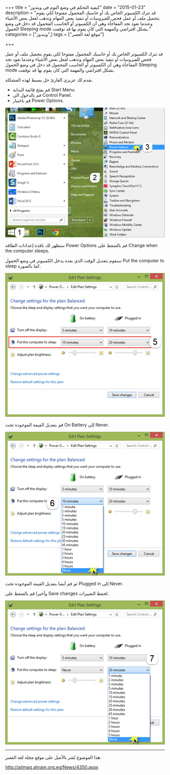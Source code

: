 +++
title = "كيفية التحكم في وضع النوم في ويندوز"
date = "2015-01-23"
description = "قد تترك الكمبيوتر الخاص بك أو حاسبك المحمول مفتوحا لكي يقوم بتحميل ملف أو عمل فحص للفيروسات أو تنفيذ بعض المهام وتذهب لفعل بعض الأشياء وعندما تعود تجد المفاجأة وهي أن الكمبيوتر أو الحاسب المحمول قد دخل في وضع الخمول Sleeping mode بشكل افتراضي والمهمة التي كان يقوم بها قد توقفت."
categories = ["ويندوز",]
tags = ["موقع لغة العصر"]

+++

قد تترك الكمبيوتر الخاص بك أو حاسبك المحمول مفتوحا لكي يقوم بتحميل ملف أو عمل فحص للفيروسات أو تنفيذ بعض المهام وتذهب لفعل بعض الأشياء وعندما تعود تجد المفاجأة وهي أن الكمبيوتر أو الحاسب المحمول قد دخل في وضع الخمول Sleeping mode بشكل افتراضي والمهمة التي كان يقوم بها قد توقفت.

نقدم لك عزيزي القارئ حل بسيط لهذه المشكلة.

-   قم بفتح قائمة البداية Start Menu.
-   قم بالدخول الى Control Panel.
-   قم باختيار Power Options.

![1](images/2015-635575578175695136-569.jpg)

ستظهر لك نافذة إعدادات الطاقة Power Options قم بالضغط على Change when the computer sleeps.

سنقوم بتعديل الوقت الذي بعده يدخل الكمبيوتر في وضع الخمول Put the computer to sleep كما بالصورة.

![3](images/2015-635575579868340553-834.jpg)

قم بتعديل القيمة الموجودة تحت On Battery إلى Never.

![4](images/2015-635575581680985202-98.jpg)

ثم قم أيضا بتعديل القيمة الموجودة تحت Plugged in إلى Never.

وأخيرا قم بالضغط على Save changes لحفظ التغييرات.

![5](images/2015-635575582907696101-769.jpg)

---

هذا الموضوع نٌشر باﻷصل على موقع مجلة لغة العصر.

http://aitmag.ahram.org.eg/News/4350.aspx
